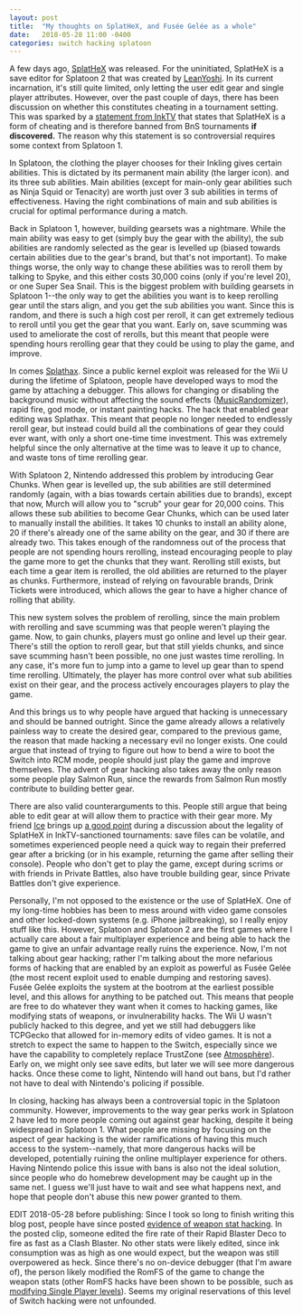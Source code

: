 ```yaml
---
layout: post
title:  "My thoughts on SplatHeX, and Fusée Gelée as a whole"
date:   2018-05-28 11:00 -0400
categories: switch hacking splatoon
---
```

A few days ago, [SplatHeX](http://leanny.github.io/SplatHeX.html) was released. 
For the uninitiated, SplatHeX is a save editor for Splatoon 2 that was created by [LeanYoshi](https://twitter.com/leanyoshi). In its current incarnation, it's still quite limited, only letting the user edit gear and single player attributes. However, over the past couple of days, there has been discussion on whether this constitutes cheating in a tournament setting. This was sparked by a [statement from InkTV](https://twitter.com/Flarablitz/status/996591488598532096) that states that SplatHeX is a form of cheating and is therefore banned from BnS tournaments **if discovered.** The reason why this statement is so controversial requires some context from Splatoon 1.

In Splatoon, the clothing the player chooses for their Inkling gives certain abilities. This is dictated by its permanent main ability (the larger icon). and its three sub abilities. Main abilities (except for main-only gear abilities such as Ninja Squid or Tenacity) are worth just over 3 sub abilities in terms of effectiveness. Having the right combinations of main and sub abilities is crucial for optimal performance during a match.

Back in Splatoon 1, however, building gearsets was a nightmare. While the main ability was easy to get (simply buy the gear with the ability), the sub abilities are randomly selected as the gear is levelled up (biased towards certain abilities due to the gear's brand, but that's not important). To make things worse, the only way to change these abilities was to reroll them by talking to Spyke, and this either costs 30,000 coins (only if you're level 20), or one Super Sea Snail. This is the biggest problem with building gearsets in Splatoon 1--the only way to get the abilities you want is to keep rerolling gear until the stars align, and you get the sub abilities you want. Since this is random, and there is such a high cost per reroll, it can get extremely tedious to reroll until you get the gear that you want. Early on, save scumming was used to ameliorate the cost of rerolls, but this meant that people were spending hours rerolling gear that they could be using to play the game, and improve. 

In comes [Splathax](https://gbatemp.net/threads/splatoon-modding-hub.425670/). Since a public kernel exploit was released for the Wii U during the lifetime of Splatoon, people have developed ways to mod the game by attaching a debugger. This allows for changing or disabling the background music without affecting the sound effects ([MusicRandomizer](https://github.com/OatmealDome/MusicRandomizer)), rapid fire, god mode, or instant painting hacks. The hack that enabled gear editing was Splathax. This meant that people no longer needed to endlessly reroll gear, but instead could build all the combinations of gear they could ever want, with only a short one-time time investment. This was extremely helpful since the only alternative at the time was to leave it up to chance, and waste tons of time rerolling gear.

With Splatoon 2, Nintendo addressed this problem by introducing Gear Chunks. When gear is levelled up, the sub abilities are still determined randomly (again, with a bias towards certain abilities due to brands), except that now, Murch will allow you to "scrub" your gear for 20,000 coins. This allows these sub abilities to become Gear Chunks, which can be used later to manually install the abilities. It takes 10 chunks to install an ability alone, 20 if there's already one of the same ability on the gear, and 30 if there are already two. This takes enough of the randomness out of the process that people are not spending hours rerolling, instead encouraging people to play the game more to get the chunks that they want. Rerolling still exists, but each time a gear item is rerolled, the old abilities are returned to the player as chunks. Furthermore, instead of relying on favourable brands, Drink Tickets were introduced, which allows the gear to have a higher chance of rolling that ability.

This new system solves the problem of rerolling, since the main problem with rerolling and save scumming was that people weren't playing the game. Now, to gain chunks, players must go online and level up their gear. There's still the option to reroll gear, but that still yields chunks, and since save scumming hasn't been possible, no one just wastes time rerolling. In any case, it's more fun to jump into a game to level up gear than to spend time rerolling. Ultimately, the player has more control over what sub abilities exist on their gear, and the process actively encourages players to play the game. 

And this brings us to why people have argued that hacking is unnecessary and should be banned outright. Since the game already allows a relatively painless way to create the desired gear, compared to the previous game, the reason that made hacking a necessary evil no longer exists. One could argue that instead of trying to figure out how to bend a wire to boot the Switch into RCM mode, people should just play the game and improve themselves. The advent of gear hacking also takes away the only reason some people play Salmon Run, since the rewards from Salmon Run mostly contribute to building better gear.

There are also valid counterarguments to this. People still argue that being able to edit gear at will allow them to practice with their gear more. My friend [Ice](https://twitter.com/IceFlinger) brings up [a good point](https://twitter.com/IceFlinger/status/998608796497858560) during a discussion about the legality of SplatHeX in InkTV-sanctioned tournaments: save files can be volatile, and sometimes experienced people need a quick way to regain their preferred gear after a bricking (or in his example, returning the game after selling their console). People who don't get to play the game, except during scrims or with friends in Private Battles, also have trouble building gear, since Private Battles don't give experience.

Personally, I'm not opposed to the existence or the use of SplatHeX. One of my long-time hobbies has been to mess around with video game consoles and other locked-down systems (e.g. iPhone jailbreaking), so I really enjoy stuff like this. However, Splatoon and Splatoon 2 are the first games where I actually care about a fair multiplayer experience and being able to hack the game to give an unfair advantage really ruins the experience. Now, I'm not talking about gear hacking; rather I'm talking about the more nefarious forms of hacking that are enabled by an exploit as powerful as Fusée Gelée (the most recent exploit used to enable dumping and restoring saves). Fusée Gelée exploits the system at the bootrom at the earliest possible level, and this allows for anything to be patched out. This means that people are free to do whatever they want when it comes to hacking games, like modifying stats of weapons, or invulnerability hacks. The Wii U wasn't publicly hacked to this degree, and yet we still had debuggers like TCPGecko that allowed for in-memory edits of video games. It is not a stretch to expect the same to happen to the Switch, especially since we have the capability to completely replace TrustZone (see [Atmosphère](https://github.com/Atmosphere-NX/Atmosphere)). Early on, we might only see save edits, but later we will see more dangerous hacks. Once these come to light, Nintendo will hand out bans, but I'd rather not have to deal with Nintendo's policing if possible.

In closing, hacking has always been a controversial topic in the Splatoon community. However, improvements to the way gear perks work in Splatoon 2 have led to more people coming out against gear hacking, despite it being widespread in Splatoon 1. What people are missing by focusing on the aspect of gear hacking is the wider ramifications of having this much access to the system--namely, that more dangerous hacks will be developed, potentially ruining the online multiplayer experience for others. Having Nintendo police this issue with bans is also not the ideal solution, since people who do homebrew development may be caught up in the same net. I guess we'll just have to wait and see what happens next, and hope that people don't abuse this new power granted to them.

EDIT 2018-05-28 before publishing: Since I took so long to finish writing this blog post, people have since posted [evidence of weapon stat hacking](https://twitter.com/OatmealDome/status/1000093140492128257). In the posted clip, someone edited the fire rate of their Rapid Blaster Deco to fire as fast as a Clash Blaster. No other stats were likely edited, since ink consumption was as high as one would expect, but the weapon was still overpowered as heck. Since there's no on-device debugger (that I'm aware of), the person likely modified the RomFS of the game to change the weapon stats (other RomFS hacks have been shown to be possible, such as [modifying Single Player levels](https://twitter.com/Simon1844/status/1000212738197598208)). Seems my original reservations of this level of Switch hacking were not unfounded.

